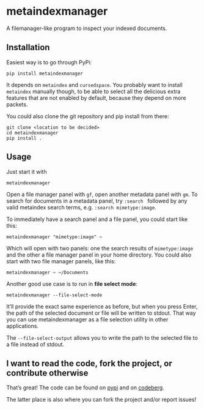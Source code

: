 # metaindexmanager

A filemanager-like program to inspect your indexed documents.


## Installation

Easiest way is to go through PyPi:

    pip install metaindexmanager

It depends on `metaindex` and `cursedspace`. You probably want to install
`metaindex` manually though, to be able to select all the delicious extra
features that are not enabled by default, because they depend on more packets.

You could also clone the git repository and pip install from there:

    git clone <location to be decided>
    cd metaindexmanager
    pip install .


## Usage

Just start it with

    metaindexmanager

Open a file manager panel with `gf`, open another metadata panel with `gm`. To
search for documents in a metadata panel, try `:search ` followed by any valid
metaindex search terms, e.g. `:search mimetype:image`.

To immediately have a search panel and a file panel, you could start like
this:

    metaindexmanager "mimetype:image" ~

Which will open with two panels: one the search results of `mimetype:image`
and the other a file manager panel in your home directory.
You could also start with two file manager panels, like this:

    metaindexmanager ~ ~/Documents

Another good use case is to run in **file select mode**:

    metaindexmanager --file-select-mode

It’ll provide the exact same experience as before, but when you press Enter,
the path of the selected document or file will be written to stdout.
That way you can use metaindexmanager as a file selection utility in other
applications.

The `--file-select-output` allows you to write the path to the selected file
to a file instead of stdout.


## I want to read the code, fork the project, or contribute otherwise

That’s great! The code can be found on [pypi](https://pypi.org/project/metaindexmanager/) and on [codeberg](https://codeberg.org/vonshednob/metaindexmanager).

The latter place is also where you can fork the project and/or report issues!

